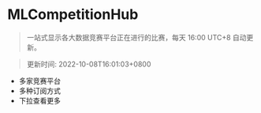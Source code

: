 # MLCompetitionHub

> 一站式显示各大数据竞赛平台正在进行的比赛，每天 16:00 UTC+8 自动更新。
  
> 更新时间: 2022-10-08T16:01:03+0800 

* 多家竞赛平台
* 多种订阅方式
* 下拉查看更多
